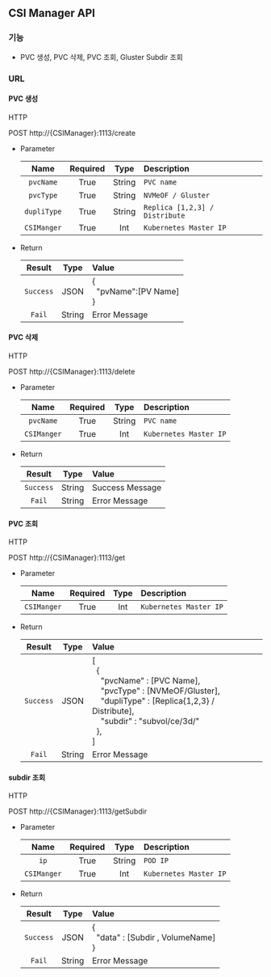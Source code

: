 ## CSI Manager API 

### 기능

* PVC 생성, PVC 삭제, PVC 조회, Gluster Subdir 조회

### URL

#### PVC 생성

  HTTP
  
  POST http://{CSIManager}:1113/create
  
  - Parameter
	
	|Name|Required|Type|Description|
	|:---:|:---:|:---:|:---|
	|`pvcName`|True|String|`PVC name`|
	|`pvcType`|True|String|`NVMeOF / Gluster`|
	|`dupliType`|True|String|`Replica [1,2,3] / Distribute`|
	|`CSIManger`|True|Int|`Kubernetes Master IP`|
  
  
  - Return
	
	|Result|Type|Value|
	|:---:|:---:|:---|
	|`Success`|JSON|{<br>&nbsp;&nbsp;"pvName":[PV Name]<br>}|
	|`Fail`|String|Error Message|
	
#### PVC 삭제

  HTTP
	
  POST http://{CSIManager}:1113/delete
	
  - Parameter
	
	|Name|Required|Type|Description|
	|:---:|:---:|:---:|:---|
	|`pvcName`|True|String|`PVC name`|
	|`CSIManger`|True|Int|`Kubernetes Master IP`|
  
  
  - Return
	
	|Result|Type|Value|
	|:---:|:---:|:---|
	|`Success`|String|Success Message|
	|`Fail`|String|Error Message|
	
#### PVC 조회

  HTTP
	
  POST http://{CSIManager}:1113/get
	
  - Parameter
	
	|Name|Required|Type|Description|
	|:---:|:---:|:---:|:---|
	|`CSIManger`|True|Int|`Kubernetes Master IP`|
  
  
  - Return
	
	|Result|Type|Value|
	|:---:|:---:|:---|
	|`Success`|JSON|[<br>&nbsp;&nbsp;{<br>&nbsp;&nbsp;&nbsp;&nbsp;"pvcName" : [PVC Name],<br>&nbsp;&nbsp;&nbsp;&nbsp;"pvcType" : [NVMeOF/Gluster],<br>&nbsp;&nbsp;&nbsp;&nbsp;"dupliType" : [Replica{1,2,3} / Distribute],<br>&nbsp;&nbsp;&nbsp;&nbsp;"subdir" : "subvol/ce/3d/"<br>&nbsp;&nbsp;},<br>] |
	|`Fail`|String|Error Message|

#### subdir 조회

  HTTP
	
  POST http://{CSIManager}:1113/getSubdir
	
  - Parameter
	
	|Name|Required|Type|Description|
	|:---:|:---:|:---:|:---|
	|`ip`|True|String|`POD IP`|
	|`CSIManger`|True|Int|`Kubernetes Master IP`|
  
  
  - Return
	
	|Result|Type|Value|
	|:---:|:---:|:---|
	|`Success`|JSON|{<br>&nbsp;&nbsp;"data" : [Subdir , VolumeName] <br>}|
	|`Fail`|String|Error Message|